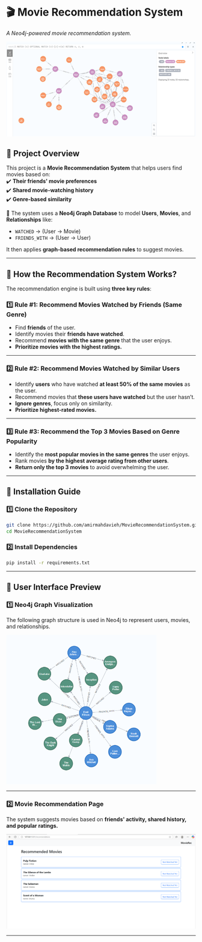 # 🎬 **Movie Recommendation System**  
_A Neo4j-powered movie recommendation system._  

![Neo4j Graph](neo4j_graph.png)  

## 📌 **Project Overview**  
This project is a **Movie Recommendation System** that helps users find movies based on:  
✔️ **Their friends' movie preferences**  
✔️ **Shared movie-watching history**  
✔️ **Genre-based similarity**  

🔹 The system uses a **Neo4j Graph Database** to model **Users**, **Movies**, and **Relationships** like:  
- `WATCHED` → (User → Movie)  
- `FRIENDS_WITH` → (User → User)  

It then applies **graph-based recommendation rules** to suggest movies.

---

## 📌 **How the Recommendation System Works?**  
The recommendation engine is built using **three key rules**:

### **1️⃣ Rule #1: Recommend Movies Watched by Friends (Same Genre)**
- Find **friends** of the user.
- Identify movies their **friends have watched**.
- Recommend **movies with the same genre** that the user enjoys.
- **Prioritize movies with the highest ratings.**  

---

### **2️⃣ Rule #2: Recommend Movies Watched by Similar Users**
- Identify **users** who have watched **at least 50% of the same movies** as the user.
- Recommend movies that **these users have watched** but the user hasn’t.
- **Ignore genres**, focus only on similarity.
- **Prioritize highest-rated movies.**  

---

### **3️⃣ Rule #3: Recommend the Top 3 Movies Based on Genre Popularity**
- Identify the **most popular movies in the same genres** the user enjoys.
- Rank movies **by the highest average rating from other users**.
- **Return only the top 3 movies** to avoid overwhelming the user.

---

## 🚀 **Installation Guide**  

### **1️⃣ Clone the Repository**
```sh
git clone https://github.com/amirmahdavieh/MovieRecommendationSystem.git
cd MovieRecommendationSystem
```

### **2️⃣ Install Dependencies**
```sh
pip install -r requirements.txt
```

---

## 🎥 **User Interface Preview**
### **1️⃣ Neo4j Graph Visualization**
The following graph structure is used in Neo4j to represent users, movies, and relationships.


<img src="user_relationship.png" alt="Neo4j Graph" width="400">


---

### **2️⃣ Movie Recommendation Page**
The system suggests movies based on **friends' activity, shared history, and popular ratings.**  

![Recommendation Page](recommendation_page.png)  

---
